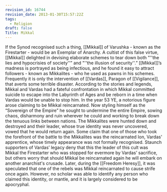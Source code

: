 ```yaml
---
revision_id: 16744
revision_date: 2013-01-30T15:57:22Z
tags:
  - Religion
draft: false
Title: Mikkal
---
```

If the Synod recognised such a thing, [[Mikkal]] of Varushka - known as the Firestarter - would be an Exemplar of Anarchy.
A cultist of this false virtue, [[Mikkal]] delighted in devising elaborate schemes to tear down both "''the lies and hypocrisies of society''” and "''the illusion of security''.” [[Mikkal]]’s madness is portrayed as being infectious, and he found it easy to attract followers - known as Mikkalites - who he used as pawns in his schemes. Frequently it is only the intervention of [[Vardas]], Paragon of [[Vigilance]], that averts some terrible disaster.
According to the stories and legends, Mikkal and Vardas had a fateful confrontation in which Mikkal committed suicide to escape into the Labyrinth of Ages and be reborn in a time when Vardas would be unable to stop him.
In the year 53 YE, a notorious figure arose claiming to be Mikkal reincarnated. Now styling himself as the “Sovereign of the Empire” he sought to undermine the entire Empire, sowing chaos, disharmony and ruin wherever he could and working to break down the tenuous links between nations. The Mikkalites were hunted down and destroyed and their leader, whose true identity was never uncovered, vowed that he would return again. Some claim that one of those who took the forefront of the battle to the Mikkalites was the reincarnated Ion, Vardas' apprentice, whose timely appearance was not formally recognised.
Staunch supporters of Vardas’ legacy deny that this the leader of this cult was Mikkal the Firestarter who was stopped for evermore by Vardas’ sacrifice, but others worry that should Mikkal be reincarnated again he will embark on another anarchist's crusade.
Later, during the [[Freedom Heresy]], it was speculated that one of the rebels was Mikkal reincarnated to cause strife once again. However, no scholar was able to identify any person who claimed this identity, or mantle, and it is largely considered to be apocryphal.
